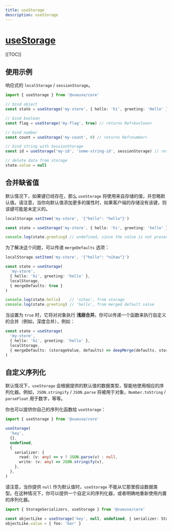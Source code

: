 ```yaml
---
title: useStorage
description: useStorage
---
```


# [useStorage](https://vueuse.org/core/useStorage/)

[[TOC]]

## 使用示例

响应式的 `localStorage` / `sessionStorage`。

```ts
import { useStorage } from '@vueuse/core'

// bind object
const state = useStorage('my-store', { hello: 'hi', greeting: 'Hello' })

// bind boolean
const flag = useStorage('my-flag', true) // returns Ref<boolean>

// bind number
const count = useStorage('my-count', 0) // returns Ref<number>

// bind string with SessionStorage
const id = useStorage('my-id', 'some-string-id', sessionStorage) // returns Ref<string>

// delete data from storage
state.value = null
```

## 合并缺省值

默认情况下，如果键已经存在，那么 `useStorage` 将使用来自存储的值，并忽略默认值。请注意，当你向默认值添加更多的属性时，如果客户端的存储没有该键，则该键可能是未定义的。

```ts
localStorage.setItem('my-store', '{"hello": "hello"}')

const state = useStorage('my-store', { hello: 'hi', greeting: 'hello' }, localStorage)

console.log(state.greeting) // undefined, since the value is not presented in storage
```

为了解决这个问题，可以传递 `mergeDefaults` 选项：

```ts
localStorage.setItem('my-store', '{"hello": "nihao"}')

const state = useStorage(
  'my-store',
  { hello: 'hi', greeting: 'hello' },
  localStorage,
  { mergeDefaults: true }
)

console.log(state.hello)    // 'nihao', from storage
console.log(state.greeting) // 'hello', from merged default value
```

当设置为 `true` 时，它将对对象执行 **浅层合并**。你可以传递一个函数来执行自定义的合并（例如，深度合并），例如：

```ts
const state = useStorage(
  'my-store',
  { hello: 'hi', greeting: 'hello' },
  localStorage,
  { mergeDefaults: (storageValue, defaults) => deepMerge(defaults, storageValue) }
)
```

## 自定义序列化

默认情况下，`useStorage` 会根据提供的默认值的数据类型，智能地使用相应的序列化器。例如，`JSON.stringify` / `JSON.parse` 将被用于对象，`Number.toString` / `parseFloat` 用于数字，等等。

你也可以提供你自己的序列化函数给 `useStorage`：

```ts
import { useStorage } from '@vueuse/core'

useStorage(
  'key',
  {},
  undefined,
  {
    serializer: {
      read: (v: any) => v ? JSON.parse(v) : null,
      write: (v: any) => JSON.stringify(v),
    },
  },
)
```

请注意，当你提供 `null` 作为默认值时，`useStorage` 不能从它那里假设数据类型。在这种情况下，你可以提供一个自定义的序列化器，或者明确地重新使用内置的序列化器。

```ts
import { StorageSerializers, useStorage } from '@vueuse/core'

const objectLike = useStorage('key', null, undefined, { serializer: StorageSerializers.object })
objectLike.value = { foo: 'bar' }
```
